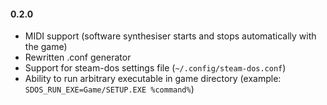 #### 0.2.0

* MIDI support (software synthesiser starts and stops automatically with
  the game)
* Rewritten .conf generator
* Support for steam-dos settings file (`~/.config/steam-dos.conf`)
* Ability to run arbitrary executable in game directory (example:
  `SDOS_RUN_EXE=Game/SETUP.EXE %command%`)